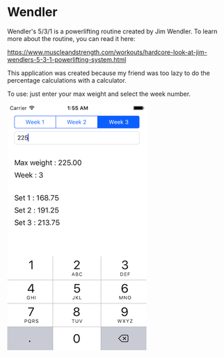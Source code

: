 # Wendler
Wendler's 5/3/1 is a powerlifting routine created by Jim Wendler. To learn more about the routine, you can read it here: 

https://www.muscleandstrength.com/workouts/hardcore-look-at-jim-wendlers-5-3-1-powerlifting-system.html

This application was created because my friend was too lazy to do the percentage calculations with a calculator. 

To use: just enter your max weight and select the week number.

![ScreenShot 1](1.png)